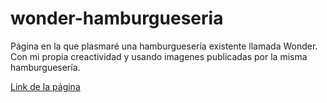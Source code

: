 # wonder-hamburgueseria
Página en la que plasmaré una hamburguesería existente llamada Wonder. Con mi propia creactividad y usando imagenes publicadas por la misma hamburguesería.

<a href="https://matiaschanquia.github.io/wonder-hamburgueseria/">Link de la página</a>
